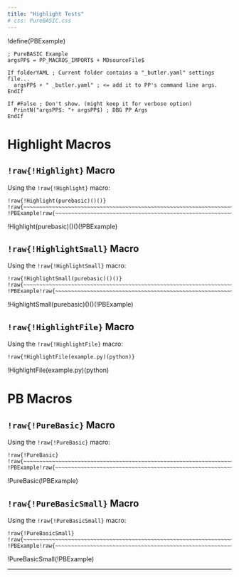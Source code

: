 ```yaml
---
title: "Highlight Tests"
# css: PureBASIC.css
---
```


!define(PBExample)
~~~~~~~~~~~~~~~~~~~~~~~~~~~~~~~~~~~~~~~~~~~~~~~~~~~~~~~~~~~~~~~~~~~~~~~~~~~
; PureBASIC Example
argsPP$ = PP_MACROS_IMPORT$ + MDsourceFile$

If folderYAML ; Current folder contains a "_butler.yaml" settings file... 
  argsPP$ + " _butler.yaml" ; <= add it to PP's command line args.
EndIf

If #False ; Don't show. (might keep it for verbose option)
  PrintN("argsPP$: "+ argsPP$) ; DBG PP Args
EndIf
~~~~~~~~~~~~~~~~~~~~~~~~~~~~~~~~~~~~~~~~~~~~~~~~~~~~~~~~~~~~~~~~~~~~~~~~~~~

# Highlight Macros

## `!raw{!Highlight}` Macro

Using the `!raw{!Highlight}` macro:

```
!raw{!Highlight(purebasic)()()}
!raw{~~~~~~~~~~~~~~~~~~~~~~~~~~~~~~~~~~~~~~~~~~~~~~~~~~~~~~~~~~~~~~~~~~~~~~~~~~~}
!PBExample!raw{~~~~~~~~~~~~~~~~~~~~~~~~~~~~~~~~~~~~~~~~~~~~~~~~~~~~~~~~~~~~~~~~~~~~~~~~~~~}
```

!Highlight(purebasic)()()(!PBExample)

## `!raw{!HighlightSmall}` Macro

Using the `!raw{!HighlightSmall}` macro:

```
!raw{!HighlightSmall(purebasic)()()}
!raw{~~~~~~~~~~~~~~~~~~~~~~~~~~~~~~~~~~~~~~~~~~~~~~~~~~~~~~~~~~~~~~~~~~~~~~~~~~~}
!PBExample!raw{~~~~~~~~~~~~~~~~~~~~~~~~~~~~~~~~~~~~~~~~~~~~~~~~~~~~~~~~~~~~~~~~~~~~~~~~~~~}
```

!HighlightSmall(purebasic)()()(!PBExample)

## `!raw{!HighlightFile}` Macro

Using the `!raw{!HighlightFile}` macro:

```
!raw{!HighlightFile(example.py)(python)}
```

!HighlightFile(example.py)(python)



# PB Macros

## `!raw{!PureBasic}` Macro

Using the `!raw{!PureBasic}` macro:

```
!raw{!PureBasic}
!raw{~~~~~~~~~~~~~~~~~~~~~~~~~~~~~~~~~~~~~~~~~~~~~~~~~~~~~~~~~~~~~~~~~~~~~~~~~~~}
!PBExample!raw{~~~~~~~~~~~~~~~~~~~~~~~~~~~~~~~~~~~~~~~~~~~~~~~~~~~~~~~~~~~~~~~~~~~~~~~~~~~}
```

!PureBasic(!PBExample)

## `!raw{!PureBasicSmall}` Macro

Using the `!raw{!PureBasicSmall}` macro:

```
!raw{!PureBasicSmall}
!raw{~~~~~~~~~~~~~~~~~~~~~~~~~~~~~~~~~~~~~~~~~~~~~~~~~~~~~~~~~~~~~~~~~~~~~~~~~~~}
!PBExample!raw{~~~~~~~~~~~~~~~~~~~~~~~~~~~~~~~~~~~~~~~~~~~~~~~~~~~~~~~~~~~~~~~~~~~~~~~~~~~}
```

!PureBasicSmall(!PBExample)

-------------

